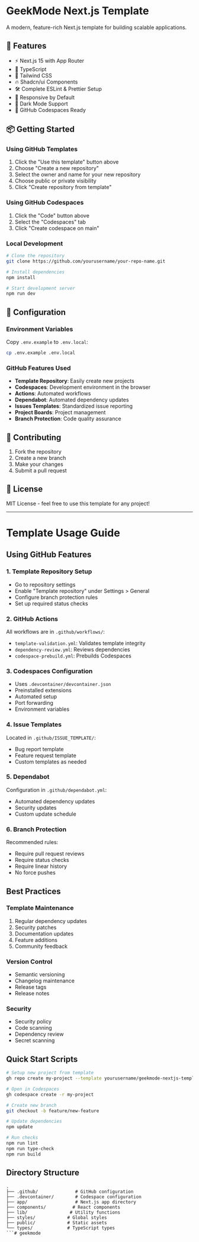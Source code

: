 # GeekMode Next.js Template

A modern, feature-rich Next.js template for building scalable applications.

## 🚀 Features

- ⚡️ Next.js 15 with App Router
- 💎 TypeScript
- 🎨 Tailwind CSS
- 🔥 Shadcn/ui Components
- 🛠 Complete ESLint & Prettier Setup
- 📱 Responsive by Default
- 🌙 Dark Mode Support
- 🚄 GitHub Codespaces Ready

## 📦 Getting Started

### Using GitHub Templates

1. Click the "Use this template" button above
2. Choose "Create a new repository"
3. Select the owner and name for your new repository
4. Choose public or private visibility
5. Click "Create repository from template"

### Using GitHub Codespaces

1. Click the "Code" button above
2. Select the "Codespaces" tab
3. Click "Create codespace on main"

### Local Development

```bash
# Clone the repository
git clone https://github.com/yourusername/your-repo-name.git

# Install dependencies
npm install

# Start development server
npm run dev
```

## 🔧 Configuration

### Environment Variables

Copy `.env.example` to `.env.local`:

```bash
cp .env.example .env.local
```

### GitHub Features Used

- **Template Repository**: Easily create new projects
- **Codespaces**: Development environment in the browser
- **Actions**: Automated workflows
- **Dependabot**: Automated dependency updates
- **Issues Templates**: Standardized issue reporting
- **Project Boards**: Project management
- **Branch Protection**: Code quality assurance

## 🤝 Contributing

1. Fork the repository
2. Create a new branch
3. Make your changes
4. Submit a pull request

## 📝 License

MIT License - feel free to use this template for any project!

---

# Template Usage Guide

## Using GitHub Features

### 1. Template Repository Setup
- Go to repository settings
- Enable "Template repository" under Settings > General
- Configure branch protection rules
- Set up required status checks

### 2. GitHub Actions
All workflows are in `.github/workflows/`:
- `template-validation.yml`: Validates template integrity
- `dependency-review.yml`: Reviews dependencies
- `codespace-prebuild.yml`: Prebuilds Codespaces

### 3. Codespaces Configuration
- Uses `.devcontainer/devcontainer.json`
- Preinstalled extensions
- Automated setup
- Port forwarding
- Environment variables

### 4. Issue Templates
Located in `.github/ISSUE_TEMPLATE/`:
- Bug report template
- Feature request template
- Custom templates as needed

### 5. Dependabot
Configuration in `.github/dependabot.yml`:
- Automated dependency updates
- Security updates
- Custom update schedule

### 6. Branch Protection
Recommended rules:
- Require pull request reviews
- Require status checks
- Require linear history
- No force pushes

## Best Practices

### Template Maintenance
1. Regular dependency updates
2. Security patches
3. Documentation updates
4. Feature additions
5. Community feedback

### Version Control
- Semantic versioning
- Changelog maintenance
- Release tags
- Release notes

### Security
- Security policy
- Code scanning
- Dependency review
- Secret scanning

## Quick Start Scripts

```bash
# Setup new project from template
gh repo create my-project --template yourusername/geekmode-nextjs-template

# Open in Codespaces
gh codespace create -r my-project

# Create new branch
git checkout -b feature/new-feature

# Update dependencies
npm update

# Run checks
npm run lint
npm run type-check
npm run build
```

## Directory Structure

```
.
├── .github/              # GitHub configuration
├── .devcontainer/        # Codespace configuration
├── app/                  # Next.js app directory
├── components/          # React components
├── lib/                # Utility functions
├── styles/            # Global styles
├── public/            # Static assets
└── types/             # TypeScript types
```# geekmode
